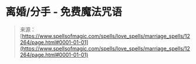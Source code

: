 <!--yml

类别：未分类

日期：2024-06-12 18:49:51

-->

# 离婚/分手 - 免费魔法咒语

> 来源：[https://www.spellsofmagic.com/spells/love_spells/marriage_spells/12264/page.html#0001-01-01](https://www.spellsofmagic.com/spells/love_spells/marriage_spells/12264/page.html#0001-01-01)
